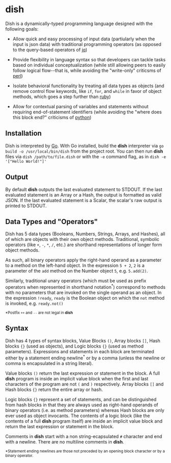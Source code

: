 # dish
Dish is a dynamically-typed programming language designed with the following goals:

* Allow quick and easy processing of input data (partiularly when the input is json data) with traditional programming operators (as opposed to the query-based operators of [jq](https://github.com/stedolan/jq#readme))

* Provide flexibility in language syntax so that developers can tackle tasks based on individual conceptualization (while still allowing peers to easily follow logical flow--that is, while avoiding the "write-only" criticsms of [perl](https://github.com/Perl/perl5#readme))

* Isolate behavioral functionality by treating all data types as objects (and remove control flow keywords, like `if`, `for`, and `while` in favor of object methods, which goes a step further than [ruby](https://github.com/ruby/ruby#readme))

* Allow for contextual parsing of variables and statements without requiring end-of-statement identifiers (while avoiding the "where does this block end?" criticisms of [python](https://github.com/python/cpython#readme))

## Installation
Dish is interpreted by [Go](https://github.com/golang/go#readme). With Go installed, build the **dish** interpreter via `go build -o /usr/local/bin/dish` from the project root. You can then run **dish** files via `dish /path/to/file.dish` or with the `-e` command flag, as in `dish -e '["Hello World!"]'`

## Output
By default **dish** outputs the last evaluated statement to STDOUT. If the last evaluated statement is an Array or a Hash, the output is formatted as valid JSON. If the last evaluated statement is a Scalar, the scalar's raw output is printed to STDOUT.

## Data Types and "Operators"
Dish has 5 data types (Booleans, Numbers, Strings, Arrays, and Hashes), all of which are objects with their own object methods. Traditional, symbolic operators (like `+`, `-`, `*`, `/`, etc.) are shorthand representations of longer form object methods.

As such, all binary operators apply the right-hand operand as a parameter to a method on the left-hand object. In the expression `5 + 2`, `2` is a parameter of the `add` method on the Number object `5`, e.g. `5.add(2)`.

Similarly, traditional unary operators (which must be used as prefix operators when represented in shorthand notation<sup>*</sup>) correspond to methods with no parameters that are invoked on the single operand as an object. In the expression `!ready`, `ready` is the Boolean object on which the `not` method is invoked, e.g. `ready.not()` 

<sub>*Postfix `++` and `--` are not legal in **dish**</sub>

## Syntax
Dish has 4 types of syntax blocks, Value Blocks `()`, Array blocks `[]`, Hash blocks `{}` (used as objects), and Logic blocks `{}` (used as method parameters). Expressions and statements in each block are terminated either by a statement ending newline<sup>*</sup> or by a comma (unless the newline or comma is encapsulated in a string literal).

Value blocks `()` return the last expression or statement in the block. A full **dish** program is inside an implicit value block when the first and last characters of the program are not `(` and `)` respectively. Array blocks `[]` and Hash blocks `{}` return the entire array or hash.

Logic blocks `{}` represent a set of statements, and can be distinguished from hash blocks in that they are always used as right-hand operands of binary operators (i.e. as method parameters) whereas Hash blocks are only ever used as object invocants. The contents of a logic block (like the contents of a full **dish** program itself) are inside an implicit value block and return the last expression or statement in the block.

Comments in **dish** start with a non string-ecapsulated `#` character and end with a newline. There are no multiline comments in **dish**.

<sub>*Statement ending newlines are those not preceded by an opening block character or by a binary operator.</sub>
